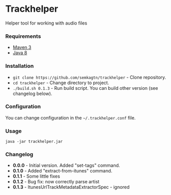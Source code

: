 Trackhelper
===========
Helper tool for working with audio files

### Requirements
* [Maven 3](https://maven.apache.org/download.cgi)
* [Java 8](https://www.oracle.com/technetwork/java/javase/downloads/index.html)

### Installation
* `git clone https://github.com/semkagtn/trackhelper` - Clone repository.
* `cd trackhelper` - Change directory to project.
* `./build.sh 0.1.3` - Run build script. You can build other version (see changelog below).

### Configuration
You can change configuration in the `~/.trackhelper.conf` file.

### Usage
`java -jar trackhelper.jar`

### Changelog
* **0.0.0** - Initial version. Added "set-tags" command.
* **0.1.0** - Added "extract-from-itunes" command.
* **0.1.1** - Some little fixes
* **0.1.2** - Bug fix: now correctly parse artist
* **0.1.3** - ItunesUrlTrackMetadataExtractorSpec - ignored
